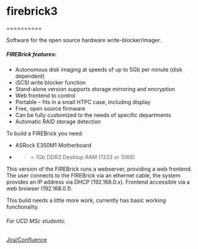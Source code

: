 # firebrick3
==========

Software for the open source hardware write-blocker/imager.

##### FIREBrick features:
* Autonomous disk imaging at speeds of up to 5Gb per minute (disk dependent)
* iSCSI write blocker function
* Stand-alone version supports storage mirroring and encryption
* Web frontend to control
* Portable – fits in a small HTPC case, including display
* Free, open source firmware
* Can be fully customized to the needs of specific departments
* Automatic RAID storage detection

To build a FIREBrick you need:

* ASRock E350M1 Motherboard
* >= 1Gb DDR3 Desktop RAM (1333 or 1066)


This version of the FIREBrick runs a webserver, providing a web frontend. The user connects to the FIREBrick via an ethernet cable, the system provides an IP address via DHCP (192.168.0.x). Frontend accessible via a web browser (192.168.0.1).

This build needs a little more work, currently has basic working functionality.

###### For UCD MSc students:
[Jira/Confluence](https://firebrick.atlassian.net/wiki/display/SC/Build+notes)
